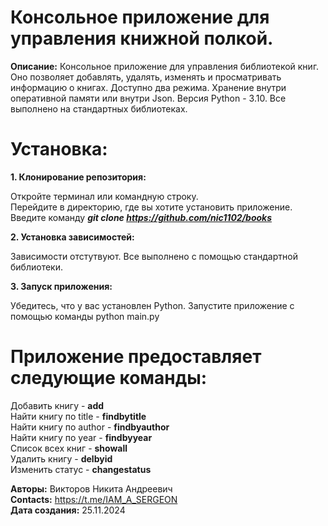 # __Консольное приложение для управления книжной полкой.__

__Описание:__ Консольное приложение для управления библиотекой книг. Оно позволяет добавлять, удалять, изменять и просматривать информацию о книгах. Доступно два режима.
Хранение внутри оперативной памяти или внутри Json.
Версия Python - 3.10. Все выполнено на стандартных библиотеках.

# __Установка:__

__1. Клонирование репозитория:__

Откройте терминал или командную строку. <br />
Перейдите в директорию, где вы хотите установить приложение. <br />
Введите команду ___git clone https://github.com/nic1102/books___ <br />

__2. Установка зависимостей:__

Зависимости отстутвуют. Все выполнено с помощью стандартной библиотеки. <br />

__3. Запуск приложения:__

Убедитесь, что у вас установлен Python.
Запустите приложение с помощью команды python main.py

# __Приложение предоставляет следующие команды:__

Добавить книгу - __add__ <br />
Найти книгу по title - __findbytitle__ <br />
Найти книгу по author - __findbyauthor__ <br />
Найти книгу по year - __findbyyear__ <br />
Список всех книг - __showall__ <br />
Удалить книгу - __delbyid__ <br />
Изменить статус - __changestatus__ <br />


__Авторы:__ Викторов Никита Андреевич <br />
__Contacts:__ https://t.me/IAM_A_SERGEON <br />
__Дата создания:__ 25.11.2024 
